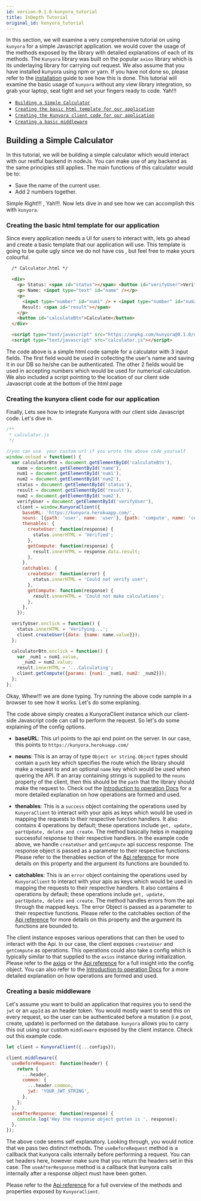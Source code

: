 ```yaml
---
id: version-0.1.0-kunyora_tutorial
title: InDepth Tutorial
original_id: kunyora_tutorial
---
```


In this section, we will examine a very comprehensive tutorial on using `kunyora` for a simple Javascript application. we would cover the usage of the methods exposed by the library with detailed explanations of each of its methods. The `Kunyora` library was built on the popular `axios` library which is its underlaying library for carrying out request. We also assume that you have installed kunyora using npm or yarn. If you have not done so, please refer to the [installation](getting_started.md) guide to see how this is done. This tutorial will examine the basic usage of `kunyora` without any view library integration, so grab your laptop, seat tight and set your fingers ready to code. Yah!!!

* [`Building a Simple Calculator`](kunyora_tutorial.md#building-a-simple-calculator)
* [`Creating the basic html template for our application`](kunyora_tutorial.md#creating-the-basic-html-template-for-our-application)
* [`Creating the Kunyora client code for our application`](kunyora_tutorial.md#creating-the-kunyora-client-code-for-our-application)
* [`Creating a basic middleware`](kunyora_tutorial.md#creating-a-basic-middleware)

## Building a Simple Calculator

In this tutorial, we will be building a simple calculator which would interact with our restful backend in nodeJs. You can make use of any backend as the same principles still applies. The main functions of this calculator would be to:

* Save the name of the current user.
* Add 2 numbers together.

Simple Right!!! , Yah!!!. Now lets dive in and see how we can accomplish this with `kunyora`.

### **Creating the basic html template for our application**

Since every application needs a UI for users to interact with, lets go ahead and create a basic template that our application will use. This template is going to be quite ugly since we do not have css , but feel free to make yours colourful.

```html
  /* Calculator.html */

  <div>
    <p> Status: <span id="status"></span> <button id="verifyUser">Verify</button></p>
    <p> Name: <input type="text" id="name" /></p>
    <p>
      <input type="number" id="num1" /> + <input type="number" id="num2" /><br />
      Result: <span id="result"></span>
    </p>
    <button id="calculateBtn">Calculate</button>
  </div>

  <script type="text/javascript" src="https://unpkg.com/kunyora@0.1.0/dist/kunyora.js"></script>
  <script type="text/javascript" src="calculator.js"></script>
```

The code above is a simple html code sample for a calculator with 3 input fields. The first field would be used in collecting the user's name and saving it in our DB so he/she can be authenticated. The other 2 fields would be used in accepting numbers which would be used for numerical calculation. We also included a script pointing to the location of our client side Javascript code at the bottom of the html page

### **Creating the kunyora client code for our application**

Finally, Lets see how to integrate Kunyora with our client side Javascript code. Let's dive in.

```javascript
/**
 * calculator.js
 */

//you can use  your custom url if you wrote the above code yourself
window.onload = function() {
  var calculatorBtn = document.getElementById('calculateBtn'),
    name = document.getElementById('name'),
    num1 = document.getElementById('num1'),
    num2 = document.getElementById('num2'),
    status = document.getElementById('status'),
    result = document.getElementById('result'),
    num2 = document.getElementById('num2'),
    verifyUser = document.getElementById('verifyUser'),
    client = window.KunyoraClient({
      baseURL: 'https://kunyora.herokuapp.com/',
      nouns: [{path: 'user', name: 'user'}, {path: 'compute', name: 'compute'}],
      thenables: {
        createUser: function(response) {
          status.innerHTML = 'Verified';
        },
        getCompute: function(response) {
          result.innerHTML = response.data.result;
        },
      },
      catchables: {
        createUser: function(error) {
          status.innerHTML = 'Could not verify user';
        },
        getCompute: function(response) {
          result.innerHTML = 'Could not make calculations';
        },
      },
    });

  verifyUser.onclick = function() {
    status.innerHTML = 'Verifying...';
    client.createUser({data: {name: name.value}});
  };

  calculatorBtn.onclick = function() {
    var _num1 = num1.value,
      _num2 = num2.value;
    result.innerHTML = '...Calculating';
    client.getCompute({params: {num1: _num1, num2: _num2}});
  };
};
```

Okay, Whew!!! we are done typing. Try running the above code sample in a browser to see how it works. Let's do some explaning.

The code above simply creates a KunyoraClient instance which our client-side Javascript code can call to perform the request. So let's do some explaining of the config options.

* **baseURL**: This url points to the api end point on the server. In our case, this points to `https://kunyora.herokuapp.com/`

* **nouns**: This is an array of type `Object or string`. `Object` types should contain a `path` key which specifies the route which the library should make a request to and an optional `name` key which would be used when quering the API. If an array containing strings is supplied to the `nouns` property of the client, then this should be the `path` that the library should make the request to. Check out the [Introduction to operation Docs](introduction_to_operation.md) for a more detailed explanation on how operations are formed and used.

* **thenables**: This is a `success` object containing the operations used by `KunyoraClient` to interact with your apis as keys which would be used in mapping the requests to their respective function handlers. It also contains 4 operations by default; these operations include `get, update, partUpdate, delete and create`. The method basically helps in mapping successful response to their respective handlers. In the example code above, we handle `createUser` and `getCompute` api success response. The response object is passed as a parameter to their respective functions. Please refer to the thenables section of the [Api reference](kunyora_api_reference.md#thenables) for more details on this property and the argument its functions are bounded to.

* **catchables**: This is an `error` object containing the operations used by `KunyoraClient` to interact with your apis as keys which would be used in mapping the requests to their respective handlers. It also contains 4 operations by default; these operations include `get, update, partUpdate, delete and create`. The method handles errors from the api through the mapped keys. The error Object is passed as a parameter to their respective functions. Please refer to the catchables section of the [Api reference](kunyora_api_reference.md#catchables) for more details on this property and the argument its functions are bounded to.

The client instance exposes various operations that can then be used to interact with the Api. In our case, the client exposes `createUser` and `getCompute` as operations. This operations could also take a config which is typically similar to that supplied to the `axios` instance during initialization. Please refer to the [axios](https://github.com/axios/axios/blob/master/README.md) or the [Api reference](kunyora_api_reference.md) for a full insight into the config object. You can also refer to the [Introduction to operation Docs](introduction_to_operation.md) for a more detailed explanation on how operations are formed and used.

### **Creating a basic middleware**

Let's assume you want to build an application that requires you to send the `jwt` or an `appId` as an header token. You would mostly want to send this on every request, so the user can be authenticated before a mutation (i.e post, create, update) is performed on the database. `kunyora` allows you to carry this out using our custom `middleware` exposed by the client instance. Check out this example code.

```javascript
let client = KunyoraClient({...configs});

client.middleware({
  useBeforeRequest: function(header) {
    return {
      ...header,
      common: {
        ...header.common,
        jwt: 'YOUR_JWT_STRING',
      },
    };
  },
  useAfterResponse: function(response) {
    console.log('Hey the response object gotten is ', response);
  },
});
```

The above code seems self explanatory. Looking through, you would notice that we pass two distinct methods. The `useBeforeRequest` method is a callback that kunyora calls internally before performing a request. You can set headers here, however make sure that you return the headers set in this case. The `useAfterResponse` method is a callback that kunyora calls internally after a response object must have been gotten.

Please refer to the [Api reference](kunyora_api_reference.md) for a full overview of the methods and properties exposed by `KunyoraClient`.
